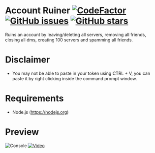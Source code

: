 # Account Ruiner [![CodeFactor](https://www.codefactor.io/repository/github/slow/account-ruiner/badge)](https://www.codefactor.io/repository/github/slow/account-ruiner) [![GitHub issues](https://img.shields.io/github/issues/slow/account-ruiner?style=flat)](https://github.com/slow/account-ruiner/issues) [![GitHub stars](https://img.shields.io/github/stars/slow/account-ruiner?style=flat)](https://github.com/slow/account-ruiner/stargazers)
Ruins an account by leaving/deleting all servers, removing all friends, closing all dms, creating 100 servers and spamming all friends.

# Disclaimer
- You may not be able to paste in your token using CTRL + V, you can paste it by right clicking inside the command prompt window.

# Requirements
- Node.js (https://nodejs.org)

# Preview 
![Console](https://media.wtf/19897242.gif)
[![Video](https://i.imgur.com/QIaIekx.png)](https://youtu.be/IZCtaZzhb3s)

